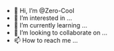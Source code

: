 - 👋 Hi, I’m @Zero-CooI
- 👀 I’m interested in ...
- 🌱 I’m currently learning ...
- 💞️ I’m looking to collaborate on ...
- 📫 How to reach me ...

<!---
Zero-CooI/Zero-CooI is a ✨ special ✨ repository because its `README.md` (this file) appears on your GitHub profile.
You can click the Preview link to take a look at your changes.
--->
